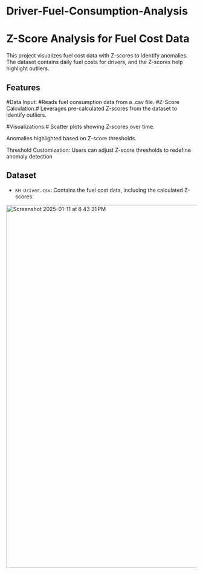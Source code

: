 # Driver-Fuel-Consumption-Analysis
# Z-Score Analysis for Fuel Cost Data

This project visualizes fuel cost data with Z-scores to identify anomalies. The dataset contains daily fuel costs for drivers, and the Z-scores help highlight outliers.

## Features
#Data Input: #Reads fuel consumption data from a .csv file.
#Z-Score Calculation:# Leverages pre-calculated Z-scores from the dataset to identify outliers.

#Visualizations:#
Scatter plots showing Z-scores over time.

Anomalies highlighted based on Z-score thresholds.

Threshold Customization: Users can adjust Z-score thresholds to redefine anomaly detection

## Dataset
- `KH Driver.csv`: Contains the fuel cost data, including the calculated Z-scores.
<img width="960" alt="Screenshot 2025-01-11 at 8 43 31 PM" src="https://github.com/user-attachments/assets/43476062-5e3d-416e-b060-a6b3fa5225c2" />
